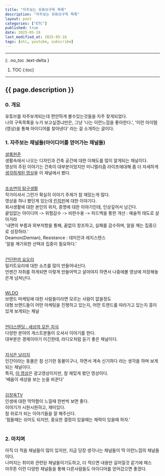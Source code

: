 ```yaml
---
title: "자주보는 유튜브구독 목록"
description: "자주보는 유튜브구독 목록"
layout: post
categories: ["ETC"]
published: true
date: 2025-05-18
last_modified_at: 2025-05-18
tags: [etc, youtube, subscribe]
---
```

---
{: .no_toc .text-delta }

1. TOC
{:toc}
---

<!-- 글의 제목은 ##
    나머지 큰 제목은 ###
    이후 나머지는 3개이상 -->

## {{ page.description }}

### 0. 개요
유튜브를 자주보게되는데 편안하게 볼수있는것들을 자주 찾게되었다.<br>
나의 구독목록을 누가 보고싶겠냐만은, 그냥 '나는 이런느낌을 좋아한다.', '이런 아이템(영상)을 통해 아이디어를 찾아낸다' 라는 걸 소개하는 글이다.<br>

### 1. 자주보는 채널들(아이디어를 얻어가는 채널들)
[셜록현준](https://youtube.com/@sherlock_hj?si=7IJhlqp7hoEznUIH)<br>
생활속에서 나오는 디자인과 건축 공간에 대한 이해도를 많이 알게되는 채널이다.<br>
영상의 주된 이야기는 건축이 대부분이었지만 미니멀리즘 라이프에대해 좀 더 자세하게 [생각하게된 영상](https://www.youtube.com/watch?v=VCcHizKK3gc)을 이 채널에서 봤다.<br>
<br>

[조승연의 탐구생활](https://youtube.com/@tamgu?si=acIlK6-Sn8Tk3Egn)<br>
작가이셔서 그런가 확실히 이야기 주제가 참 재밌는게 많다.<br>
영상을 하나 봤던게 있는데 [린치핀](https://www.youtube.com/watch?v=mrd7M54m-Xg)에 대한 이야기다.<br>
회사생활에 대한 본인의 위치, 증명에 대한 이야기인데, 인상깊어서 남긴다.<br> 
끝임없는 아이디어 -> 위험감수 -> 비판수용 -> 피드백을 통한 개선 : 예술적 태도로 살아가라<br>
'내면의 부름과 외부저항을 통해, 끝없이 창조하고, 실패를 감수하며, 알을 깨는 집중으로 성장하라.'<br>
Deamon(Demian), Resistance : 데미안과 레지스텐스<br>
'알을 깨기위한 선택과 집중이 필요하다.'<br>
<br>

[간단한끼 요오리](https://www.youtube.com/@cookduck)<br>
밀키트요리에 대한 쇼츠를 많이 만들어내신다.<br>
언젠간 자취를 하게되면 이렇게 만들어먹고 살아야지 하면서 나중에볼 영상에 저장해놓은게 넘쳐난다.<br>
<br>

[WLDO](https://youtube.com/@wldo100?si=BL21JoMcWlNNgU4W)<br>
브랜드 마케팅에 대한 사람들이라면 모르는 사람이 없을정도<br>
대형 브랜드들이 어떤 마케팅을 진행하고 있는지, 어떤 트렌드를 따라가고 있는지 흥미있게 보게되는 채널<br>
<br>

[언더스탠딩 : 세상의 모든 지식](https://youtube.com/@understanding.?si=yteMh3-ojF7Vhone)<br>
다양한 분야의 게스트분들이 오셔서 이야기를 한다.<br>
대부분은 경제이야기 이긴한데, 라디오처럼 듣기 좋은 채널이다.<br>
<br>

[지식은 날리지](https://youtube.com/@jisikisknowledge1620?si=8yTUCTr0E6dxonr9)<br>
인간이라는 동물은 참 신기한 동물이구나, 하면서 계속 신기하다 라는 생각을 하며 보게되는 채널이다.<br>
특히, [이 영상](https://www.youtube.com/watch?v=Krr8oxEwJt8)은 광고영상이지만, 참 재밌게 봤던 영상이다.<br>
'배움이 세상을 보는 눈을 바꾼다'<br>
<br>

[김창옥TV](https://youtube.com/channel/UCwzJw3PLEcSAPrO4g86iswg?si=iapdVWk04RTJBgSF)<br>
인생에 대한 막막함이 느낄때 한번씩 보면 좋다.<br>
이야기가 시원시원햐고, 재미있다.<br>
참 위로가 되는 이야기들을 잘 해주신다.<br>
'힘들때는 쉬어도 되지만, 중요한 결정이 있을때는 체력이 있을때 하자.'<br>
<br>

### 2. 마치며
아직 더 적을 채널들이 많이 있지만, 지금 당장 생각나는 채널들이 딱 이런느낌의 채널들이다.<br>
나머지는 취미와 관련된 채널들이기도하고, 더 적으면 내용만 길어질것 같기에 패스<br>
아무튼 이런 다양한 채널들을 통해 다른사람들도 아이디어를 얻어갔으면 좋겠다.<br>
<br>